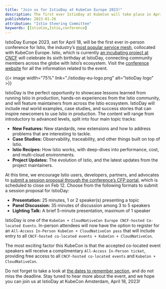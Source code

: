 ```yaml
---
title: "Join us for IstioDay at KubeCon Europe 2023!"
description: The first ever IstioDay at KubeCon will take place in April.
publishdate: 2023-01-26
attribution: "Istio Steering Committee"
keywords: [IstioCon,Istio,conference]
---
```


IstioDay Europe 2023, set for April 18, will be the first ever in-person conference for Istio, the industry’s [most popular service mesh](https://www.cncf.io/wp-content/uploads/2020/11/CNCF_Survey_Report_2020.pdf), collocated with KubeCon Europe. Istio, which is currently [an incubating project at CNCF](https://www.cncf.io/projects/istio/) will celebrate its sixth birthday at IstioDay, connecting community members across the globe with Istio’s ecosystem. Visit the [conference website](https://events.linuxfoundation.org/kubecon-cloudnativecon-europe/cncf-hosted-co-located-events/istio-day/) for all the information related to the event.

{{< image width="75%"
    link="./istioday-eu-logo.png"
    alt="IstioDay logo"
    >}}

IstioDay is the perfect opportunity to showcase lessons learned from running Istio in production, hands-on experiences from the Istio community, and will feature maintainers from across the Istio ecosystem. IstioDay will include real world examples, case studies, and success stories that can inspire newcomers to use Istio in production. The content will range from introductory to advanced levels, split into four main topic tracks:

* **New Features:** New standards, new extensions and how to address problems that are interesting to tackle.
* **Case Studies:** Observability, traceability, and other things built on top of Istio.
* **Istio Recipes:** How Istio works, with deep-dives into performance, cost, and multi-cloud environments.
* **Project Updates:** The evolution of Istio, and the latest updates from the project maintainers.

At this time, we encourage Istio users, developers, partners, and advocates to [submit a session proposal through the conference’s CFP portal](https://events.linuxfoundation.org/kubecon-cloudnativecon-europe/cncf-hosted-co-located-events/cfp-colocated-events/), which is scheduled to close on Feb 12. Choose from the following formats to submit a session proposal for IstioDay:

* **Presentation:** 25 minutes, 1 or 2 speaker(s) presenting a topic
* **Panel Discussion:** 35 minutes of discussion among 3 to 5 speakers
* **Lighting Talk:** A brief 5-minute presentation, maximum of 1 speaker

IstioDay is one of the `KubeCon + CloudNativeCon Europe CNCF-hosted Co-located Events`. In-person attendees will now have the option to register for an `All-Access In-Person KubeCon + CloudNativeCon pass` that will include entry to all `CNCF-hosted co-located events + KubeCon + CloudNativeCon`.

The most exciting factor this KubeCon is that the accepted co-located event speakers will receive a complimentary `All-Access In-Person ticket`, providing free access to all `CNCF-hosted co-located events` and `KubeCon + CloudNativeCon`.

Do not forget to take a look at [the dates to remember section](https://events.linuxfoundation.org/kubecon-cloudnativecon-europe/cncf-hosted-co-located-events/cfp-colocated-events/#general-info), and do not miss the deadline. Stay tuned to hear more about the event, and we hope you can join us at IstioDay at KubeCon Amsterdam, April 18, 2023!
